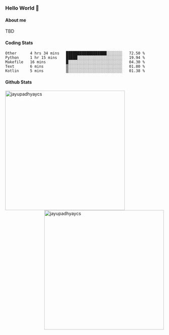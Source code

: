 ### Hello World 👋
#### About me
TBD
#### Coding Stats
<!--START_SECTION:waka-->

```text
Other      4 hrs 34 mins   ██████████████████░░░░░░░   72.50 %
Python     1 hr 15 mins    █████░░░░░░░░░░░░░░░░░░░░   19.94 %
Makefile   16 mins         █░░░░░░░░░░░░░░░░░░░░░░░░   04.30 %
Text       6 mins          ▒░░░░░░░░░░░░░░░░░░░░░░░░   01.80 %
Kotlin     5 mins          ▒░░░░░░░░░░░░░░░░░░░░░░░░   01.38 %
```

<!--END_SECTION:waka-->
#### Github Stats

<p  ><img align="left" src="https://github-readme-stats.vercel.app/api/top-langs?username=jayupadhyaycs&theme=tokyonight&show_icons=true&locale=en&layout=compact" alt="jayupadhyaycs" width="380px"  /> 
<img align="right" src="https://github-readme-streak-stats.herokuapp.com/?user=jayupadhyaycs&theme=tokyonight&" alt="jayupadhyaycs" width="380px"/>
</p>




<!--
**JayUpadhyayCS/JayUpadhyayCS** is a ✨ _special_ ✨ repository because its `README.md` (this file) appears on your GitHub profile.

Here are some ideas to get you started:

- 🔭 I’m currently working on ...
- 🌱 I’m currently learning ...
- 👯 I’m looking to collaborate on ...
- 🤔 I’m looking for help with ...
- 💬 Ask me about ...
- 📫 How to reach me: ...
- 😄 Pronouns: ...
- ⚡ Fun fact: ...
-->
